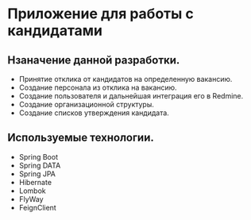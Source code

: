 
# Приложение для работы с кандидатами


## Нзаначение данной разработки.
* Принятие отклика от кандидатов на определенную вакансию.
* Создание персонала из отклика на вакансию.
* Создание пользователя и дальнейшая интеграция его в Redmine.
* Создание организационной структуры.
* Создание списков утверждения кандидата.

## Используемые технологии.
* Spring Boot
* Spring DATA
* Spring JPA
* Hibernate
* Lombok
* FlyWay
* FeignClient

